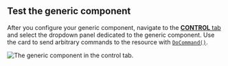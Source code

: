 ## Test the generic component

After you configure your generic component, navigate to the [**CONTROL** tab](/fleet/machines/control/) and select the dropdown panel dedicated to the generic component.
Use the card to send arbitrary commands to the resource with [`DoCommand()`](/components/generic/#docommand).

![The generic component in the control tab.](/components/generic/generic-control.png)
